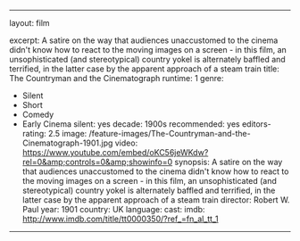 ---

layout: film

excerpt: A satire on the way that audiences unaccustomed to the cinema didn't know how to react to the moving images on a screen - in this film, an unsophisticated (and stereotypical) country yokel is alternately baffled and terrified, in the latter case by the apparent approach of a steam train
title: The Countryman and the Cinematograph
runtime: 1
genre:
- Silent
- Short
- Comedy
- Early Cinema
silent: yes
decade: 1900s
recommended: yes
editors-rating: 2.5
image: /feature-images/The-Countryman-and-the-Cinematograph-1901.jpg
video: https://www.youtube.com/embed/oKC56jeWKdw?rel=0&amp;controls=0&amp;showinfo=0
synopsis: A satire on the way that audiences unaccustomed to the cinema didn't know how to react to the moving images on a screen - in this film, an unsophisticated (and stereotypical) country yokel is alternately baffled and terrified, in the latter case by the apparent approach of a steam train
director: Robert W. Paul
year: 1901
country: UK
language:
cast:
imdb: http://www.imdb.com/title/tt0000350/?ref_=fn_al_tt_1

--- 